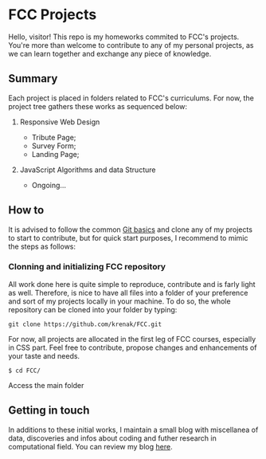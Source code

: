 # FCC Projects
Hello, visitor! This repo is my homeworks commited to FCC's projects. You're more than welcome to contribute to any of my personal projects, as we can learn together and exchange any piece of knowledge.

## Summary
Each project is placed in folders related to FCC's curriculums. For now, the project tree gathers these works as sequenced below:

1. Responsive Web Design
	* Tribute Page;
	* Survey Form;
	* Landing Page;

2. JavaScript Algorithms and data Structure
	* Ongoing...

## How to
It is advised to follow the common [Git basics](https://git-scm.com/book/en/v2/Git-Basics-Getting-a-Git-Repository) and clone any of my projects to start to contribute, but for quick start purposes, I recommend to mimic the steps as follows:

### Clonning and initializing FCC repository
All work done here is quite simple to reproduce, contribute and is farly light as well. Therefore, is nice to have all files into a folder of your preference and sort of my projects locally in your machine. To do so, the whole repository can be cloned into your folder by typing:

```git clone https://github.com/krenak/FCC.git```

For now, all projects are allocated in the first leg of FCC courses, especially in CSS part. Feel free to contribute, propose changes and enhancements of your taste and needs.

```$ cd FCC/```

Access the main folder

## Getting in touch
In additions to these initial works, I maintain a small blog with miscellanea of data, discoveries and infos about coding and futher research in computational field.
You can review my blog [here](https://www.andyfraga.net).
